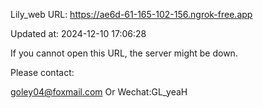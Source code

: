 Lily_web URL: https://ae6d-61-165-102-156.ngrok-free.app

Updated at: 2024-12-10 17:06:28

If you cannot open this URL, the server might be down.

Please contact: 

goley04@foxmail.com Or Wechat:GL_yeaH